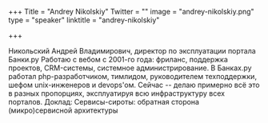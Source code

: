 +++
Title = "Andrey Nikolskiy"
Twitter = ""
image = "andrey-nikolskiy.png"
type = "speaker"
linktitle = "andrey-nikolskiy"

+++

Никольский Андрей Владимирович, директор по эксплуатации портала Банки.ру
Работаю с вебом с 2001-го года: фриланс, поддержка проектов, CRM-системы, системное администрирование.
В Банках.ру работал php-разработчиком, тимлидом, руководителем техподдержки, шефом unix-инженеров и devops'ом.
Сейчас -- делаю примерно всё это в разных пропорциях, эксплуатируя всю инфраструктуру всех порталов.
Доклад: Сервисы-сироты: обратная сторона (микро)сервисной архитектуры
